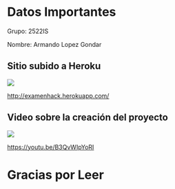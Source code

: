 # Datos Importantes 

Grupo: 2522IS

Nombre: Armando Lopez Gondar

## Sitio subido a Heroku
![](https://upload.wikimedia.org/wikipedia/commons/thumb/e/ec/Heroku_logo.svg/2560px-Heroku_logo.svg.png)

http://examenhack.herokuapp.com/

## Video sobre la creación del proyecto

![](https://assets.stickpng.com/images/580b57fcd9996e24bc43c545.png)

https://youtu.be/B3QvWIpYoRI

# Gracias por Leer
